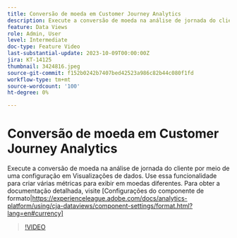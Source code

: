 ```yaml
---
title: Conversão de moeda em Customer Journey Analytics
description: Execute a conversão de moeda na análise de jornada do cliente por meio de uma configuração em Visualizações de dados. Use essa funcionalidade para criar várias métricas para exibir em moedas diferentes. Para obter a documentação detalhada, visite [Configurações do componente de formato|https://experienceleague.adobe.com/docs/analytics-platform/using/cja-dataviews/component-settings/format.html?lang=en#currency]
feature: Data Views
role: Admin, User
level: Intermediate
doc-type: Feature Video
last-substantial-update: 2023-10-09T00:00:00Z
jira: KT-14125
thumbnail: 3424816.jpeg
source-git-commit: f152b0242b7407bed42523a986c82b44c080f1fd
workflow-type: tm+mt
source-wordcount: '100'
ht-degree: 0%

---
```



# Conversão de moeda em Customer Journey Analytics

Execute a conversão de moeda na análise de jornada do cliente por meio de uma configuração em Visualizações de dados. Use essa funcionalidade para criar várias métricas para exibir em moedas diferentes. Para obter a documentação detalhada, visite [Configurações do componente de formato|https://experienceleague.adobe.com/docs/analytics-platform/using/cja-dataviews/component-settings/format.html?lang=en#currency]

>[!VIDEO](https://video.tv.adobe.com/v/3424816/?learn=on)

